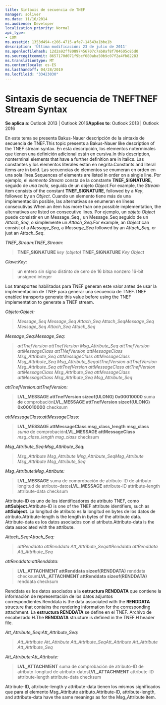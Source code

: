 ```yaml
---
title: Sintaxis de secuencia de TNEF
manager: soliver
ms.date: 11/16/2014
ms.audience: Developer
localization_priority: Normal
api_type:
- COM
ms.assetid: 1353d494-c266-4715-afe7-14543a1bbe1b
description: 'Última modificación: 23 de julio de 2011'
ms.openlocfilehash: 12d2a92ff80897456707c7ab8af8f704605c85d0
ms.sourcegitcommit: 8657170d071f9bcf680aba50b9c07f2a4fb82283
ms.translationtype: MT
ms.contentlocale: es-ES
ms.lasthandoff: 04/28/2019
ms.locfileid: "33423030"
---
```

# <a name="tnef-stream-syntax"></a><span data-ttu-id="f1510-103">Sintaxis de secuencia de TNEF</span><span class="sxs-lookup"><span data-stu-id="f1510-103">TNEF Stream Syntax</span></span>

  
  
<span data-ttu-id="f1510-104">**Se aplica a**: Outlook 2013 | Outlook 2016</span><span class="sxs-lookup"><span data-stu-id="f1510-104">**Applies to**: Outlook 2013 | Outlook 2016</span></span> 
  
<span data-ttu-id="f1510-105">En este tema se presenta Bakus-Nauer descripción de la sintaxis de secuencia de TNEF.</span><span class="sxs-lookup"><span data-stu-id="f1510-105">This topic presents a Bakus-Nauer like description of the TNEF stream syntax.</span></span> <span data-ttu-id="f1510-106">En esta descripción, los elementos noterminales que tienen una definición adicional están en cursiva.</span><span class="sxs-lookup"><span data-stu-id="f1510-106">In this description, nonterminal elements that have a further definition are in italics.</span></span> <span data-ttu-id="f1510-107">Las constantes y los elementos literales están en negrita.</span><span class="sxs-lookup"><span data-stu-id="f1510-107">Constants and literal items are in bold.</span></span> <span data-ttu-id="f1510-108">Las secuencias de elementos se enumeran en orden en una sola línea.</span><span class="sxs-lookup"><span data-stu-id="f1510-108">Sequences of elements are listed in order on a single line.</span></span> <span data-ttu-id="f1510-109">Por ejemplo, el  _elemento Stream_ consta de la constante **TNEF_SIGNATURE**, seguido de  _una tecla_, seguida de un objeto  _Object_.</span><span class="sxs-lookup"><span data-stu-id="f1510-109">For example, the  _Stream_ item consists of the constant **TNEF_SIGNATURE**, followed by a  _Key_, followed by an  _Object_.</span></span> <span data-ttu-id="f1510-110">Cuando un elemento tiene más de una implementación posible, las alternativas se enumeran en líneas consecutivas.</span><span class="sxs-lookup"><span data-stu-id="f1510-110">When an item has more than one possible implementation, the alternatives are listed on consecutive lines.</span></span> <span data-ttu-id="f1510-111">Por ejemplo, un _objeto Object_ puede consistir  en un Message_Seq _,_ un Message_Seq seguido de un _Attach_Seq_, o simplemente un _Attach_Seq_.</span><span class="sxs-lookup"><span data-stu-id="f1510-111">For example, an  _Object_ can consist of a  _Message_Seq_, a  _Message_Seq_ followed by an  _Attach_Seq_, or just an  _Attach_Seq_.</span></span>
  
 <span data-ttu-id="f1510-112">_TNEF_Stream:_</span><span class="sxs-lookup"><span data-stu-id="f1510-112">_TNEF_Stream:_</span></span>
  
> <span data-ttu-id="f1510-113">**TNEF_SIGNATURE** _key (objeto)_ </span><span class="sxs-lookup"><span data-stu-id="f1510-113">**TNEF_SIGNATURE** _Key_ _Object_</span></span>
    
 <span data-ttu-id="f1510-114">_Clave:_</span><span class="sxs-lookup"><span data-stu-id="f1510-114">_Key:_</span></span>
  
> <span data-ttu-id="f1510-115">un entero sin signo distinto de cero de 16 bits</span><span class="sxs-lookup"><span data-stu-id="f1510-115">a nonzero 16-bit unsigned integer</span></span>
    
<span data-ttu-id="f1510-116">Los transportes habilitados para TNEF generan este valor antes de usar la implementación de TNEF para generar una secuencia de TNEF.</span><span class="sxs-lookup"><span data-stu-id="f1510-116">TNEF enabled transports generate this value before using the TNEF implementation to generate a TNEF stream.</span></span>
  
 <span data-ttu-id="f1510-117">_Objeto:_</span><span class="sxs-lookup"><span data-stu-id="f1510-117">_Object:_</span></span>
  
>  <span data-ttu-id="f1510-118">_Message_Seq Message_Seq Attach_Seq Attach_Seq_</span><span class="sxs-lookup"><span data-stu-id="f1510-118">_Message_Seq Message_Seq Attach_Seq Attach_Seq_</span></span>
    
 <span data-ttu-id="f1510-119">_Message_Seq:_</span><span class="sxs-lookup"><span data-stu-id="f1510-119">_Message_Seq:_</span></span>
  
>  <span data-ttu-id="f1510-120">_attTnefVersion attTnefVersion Msg_Attribute_Seq attTnefVersion attMessageClass attTNefVersion attMessageClass Msg_Attribute_Seq attMessageClass attMessageClass Msg_Attribute_Seq Msg_Attribute_Seq_</span><span class="sxs-lookup"><span data-stu-id="f1510-120">_attTnefVersion attTnefVersion Msg_Attribute_Seq attTnefVersion attMessageClass attTnefVersion attMessageClass Msg_Attribute_Seq attMessageClass attMessageClass Msg_Attribute_Seq Msg_Attribute_Seq_</span></span>
    
 <span data-ttu-id="f1510-121">_attTnefVersion:_</span><span class="sxs-lookup"><span data-stu-id="f1510-121">_attTnefVersion:_</span></span>
  
> <span data-ttu-id="f1510-122">**LVL_MESSAGE attTnefVersion sizeof(ULONG) 0x00010000** suma **de** comprobación</span><span class="sxs-lookup"><span data-stu-id="f1510-122">**LVL_MESSAGE attTnefVersion sizeof(ULONG)** **0x00010000** checksum</span></span> 
    
 <span data-ttu-id="f1510-123">_attMessageClass:_</span><span class="sxs-lookup"><span data-stu-id="f1510-123">_attMessageClass:_</span></span>
  
> <span data-ttu-id="f1510-124">**LVL_MESSAGE attMessageClass msg_class_length msg_class** _suma_ de comprobación</span><span class="sxs-lookup"><span data-stu-id="f1510-124">**LVL_MESSAGE attMessageClass** _msg_class_length msg_class_ checksum</span></span> 
    
 <span data-ttu-id="f1510-125">_Msg_Attribute_Seq:_</span><span class="sxs-lookup"><span data-stu-id="f1510-125">_Msg_Attribute_Seq:_</span></span>
  
>  <span data-ttu-id="f1510-126">_Msg_Attribute Msg_Attribute Msg_Attribute_Seq_</span><span class="sxs-lookup"><span data-stu-id="f1510-126">_Msg_Attribute Msg_Attribute Msg_Attribute_Seq_</span></span>
    
 <span data-ttu-id="f1510-127">_Msg_Attribute:_</span><span class="sxs-lookup"><span data-stu-id="f1510-127">_Msg_Attribute:_</span></span>
  
> <span data-ttu-id="f1510-128">**LVL_MESSAGE** suma de comprobación de atributo-ID de atributo-longitud de atributo-datos</span><span class="sxs-lookup"><span data-stu-id="f1510-128">**LVL_MESSAGE** attribute-ID attribute-length attribute-data checksum</span></span> 
    
<span data-ttu-id="f1510-129">Attribute-ID es uno de los identificadores de atributo TNEF, como **attSubject**.</span><span class="sxs-lookup"><span data-stu-id="f1510-129">Attribute-ID is one of the TNEF attribute identifiers, such as **attSubject**.</span></span> <span data-ttu-id="f1510-130">La longitud de atributo es la longitud en bytes de los datos de atributo.</span><span class="sxs-lookup"><span data-stu-id="f1510-130">Attribute-length is the length in bytes of the attribute data.</span></span> <span data-ttu-id="f1510-131">Attribute-data es los datos asociados con el atributo.</span><span class="sxs-lookup"><span data-stu-id="f1510-131">Attribute-data is the data associated with the attribute.</span></span>
  
 <span data-ttu-id="f1510-132">_Attach_Seq:_</span><span class="sxs-lookup"><span data-stu-id="f1510-132">_Attach_Seq:_</span></span>
  
>  <span data-ttu-id="f1510-133">_attRenddata attRenddata Att_Attribute_Seq_</span><span class="sxs-lookup"><span data-stu-id="f1510-133">_attRenddata attRenddata Att_Attribute_Seq_</span></span>
    
 <span data-ttu-id="f1510-134">_attRenddata:_</span><span class="sxs-lookup"><span data-stu-id="f1510-134">_attRenddata:_</span></span>
  
> <span data-ttu-id="f1510-135">**LVL_ATTACHMENT attRenddata** **sizeof(RENDDATA)** renddata checksum</span><span class="sxs-lookup"><span data-stu-id="f1510-135">**LVL_ATTACHMENT attRenddata** **sizeof(RENDDATA)** renddata checksum</span></span> 
    
<span data-ttu-id="f1510-136">Renddata es los datos asociados a la **estructura RENDDATA** que contiene la información de representación de los datos adjuntos correspondientes.</span><span class="sxs-lookup"><span data-stu-id="f1510-136">Renddata is the data associated with the **RENDDATA** structure that contains the rendering information for the corresponding attachment.</span></span> <span data-ttu-id="f1510-137">La **estructura RENDDATA** se define en el TNEF. Archivo de encabezado H.</span><span class="sxs-lookup"><span data-stu-id="f1510-137">The **RENDDATA** structure is defined in the TNEF.H header file.</span></span> 
  
 <span data-ttu-id="f1510-138">_Att_Attribute_Seq:_</span><span class="sxs-lookup"><span data-stu-id="f1510-138">_Att_Attribute_Seq:_</span></span>
  
>  <span data-ttu-id="f1510-139">_Att_Attribute Att_Attribute Att_Attribute_Seq_</span><span class="sxs-lookup"><span data-stu-id="f1510-139">_Att_Attribute Att_Attribute Att_Attribute_Seq_</span></span>
    
 <span data-ttu-id="f1510-140">_Att_Attribute:_</span><span class="sxs-lookup"><span data-stu-id="f1510-140">_Att_Attribute:_</span></span>
  
> <span data-ttu-id="f1510-141">**LVL_ATTACHMENT** suma de comprobación de atributo-ID de atributo-longitud de atributo-datos</span><span class="sxs-lookup"><span data-stu-id="f1510-141">**LVL_ATTACHMENT** attribute-ID attribute-length attribute-data checksum</span></span> 
    
<span data-ttu-id="f1510-142">Attribute-ID, attribute-length y attribute-data tienen los mismos significados que para el elemento Msg_Attribute atributo.</span><span class="sxs-lookup"><span data-stu-id="f1510-142">Attribute-ID, attribute-length, and attribute-data have the same meanings as for the Msg_Attribute item.</span></span>
  

